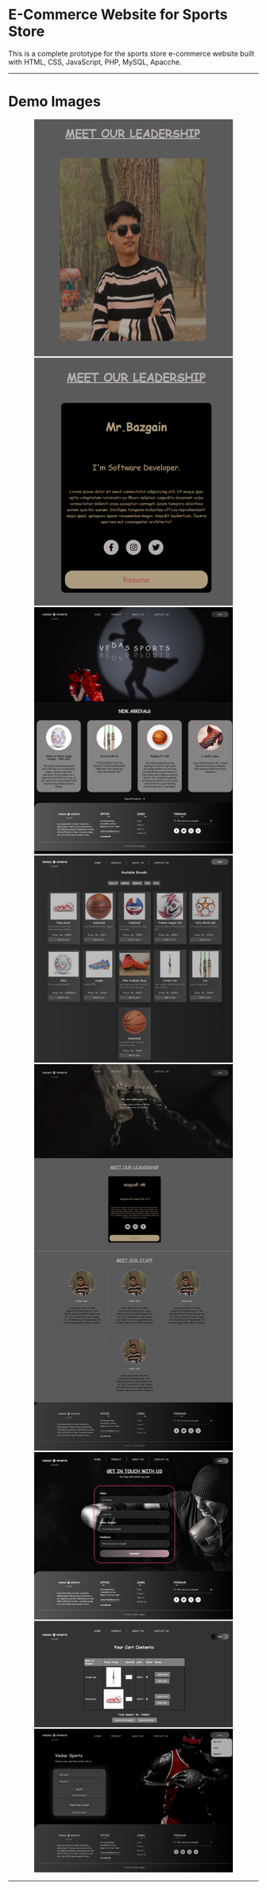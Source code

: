 # E-Commerce Website for Sports Store

This is a complete prototype for the sports store e-commerce website built with HTML, CSS, JavaScript, PHP, MySQL, Apacche.

---

# Demo Images

<p align="center">
  <img src="demo/1.png" width="400"/>
  <img src="demo/2.png" width="400"/>
  <img src="demo/3.jpeg" width="400"/>
  <img src="demo/4.jpeg" width="400"/>
  <img src="demo/5.jpeg" width="400"/>
  <img src="demo/6.jpeg" width="400"/>
  <img src="demo/7.jpeg" width="400"/>
  <img src="demo/8.jpeg" width="400"/>
</p>

---
